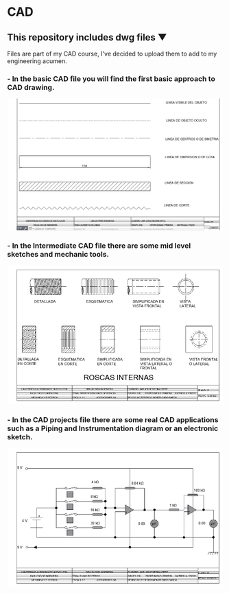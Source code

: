 # CAD
## This repository includes dwg files ▼
 Files are part of my CAD course, I've decided to upload them to add to my engineering acumen.

### - In the basic CAD file you will find the first basic approach to CAD drawing.
<img src="Images/plano1.PNG" width="600" >

### - In the Intermediate CAD file there are some mid level sketches and mechanic tools.
<img src="Images/plano2.PNG" width="600" >

### - In the CAD projects file there are some real CAD applications such as a Piping and Instrumentation diagram or an electronic sketch.
<img src="Images/plano3.PNG" width="600" >

